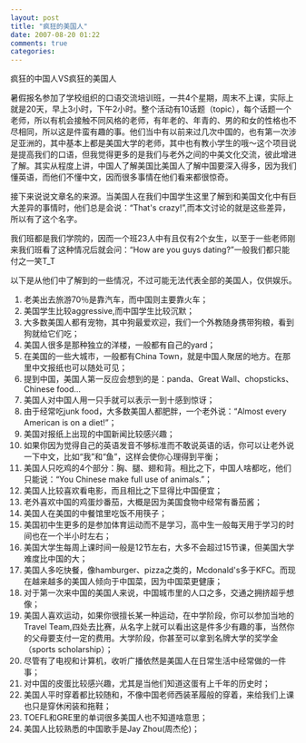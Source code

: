 ```yaml
---
layout: post
title: "疯狂的美国人"
date: 2007-08-20 01:22
comments: true
categories: 
---
```


疯狂的中国人VS疯狂的美国人 

暑假报名参加了学校组织的口语交流培训班，一共4个星期，周末不上课，实际上就是20天，早上3小时，下午2小时。整个活动有10话题（topic），每个话题一个老师，所以有机会接触不同风格的老师，有年老的、年青的、男的和女的性格也不尽相同，所以这是件蛮有趣的事。他们当中有以前来过几次中国的，也有第一次涉足亚洲的，其中基本上都是美国大学的老师，其中也有教小学生的哦～这个项目说是提高我们的口语，但我觉得更多的是我们与老外之间的中美文化交流，彼此增进了解。其实从程度上讲，中国人了解美国比美国人了解中国要深入得多，因为我们懂英语，而他们不懂中文，因而很多事情在他们看来都很惊奇。 

接下来说说文章名的来源。当美国人在我们中国学生这里了解到和美国文化中有巨大差异的事情时，他们总是会说：“That's crazy!”,而本文讨论的就是这些差异，所以有了这个名字。 

我们班都是我们学院的，因而一个班23人中有且仅有2个女生，以至于一些老师刚来我们班看了这种情况后就会问：“How are you guys dating?”一般我们都只能付之一笑T_T 

以下是从他们中了解到的一些情况，不过可能无法代表全部的美国人，仅供娱乐。 
						 
 1. 老美出去旅游70％是靠汽车，而中国则主要靠火车； 
 2. 美国学生比较aggressive,而中国学生比较沉默； 
 3. 大多数美国人都有宠物，其中狗最爱欢迎，我们一个外教随身携带狗粮，看到狗就给它们吃； 
 4. 美国人很多是那种独立的洋楼，一般都有自己的yard； 
 5. 在美国的一些大城市，一般都有China Town，就是中国人聚居的地方。在那里中文报纸也可以随处可见； 
 6. 提到中国，美国人第一反应会想到的是：panda、Great Wall、chopsticks、Chinese food... 
 7. 美国人对中国人用一只手就可以表示一到十感到惊讶； 
 8. 由于经常吃junk food，大多数美国人都肥胖，一个老外说：“Almost every American is on a diet!”； 
 9. 美国对报纸上出现的中国新闻比较感兴趣； 
 10. 如果你因为觉得自己的英语发音不够标准而不敢说英语的话，你可以让老外说一下中文，比如“我”和“鱼”，这样会使你心理得到平衡； 
 11. 美国人只吃鸡的4个部分：胸、腿、翅和背。相比之下，中国人啥都吃，他们只能说：“You Chinese make full use of animals.”； 
 12. 美国人比较喜欢看电影，而且相比之下显得比中国便宜； 
 13. 老外喜欢中国的鸡蛋炒番茄，大概是因为美国食物中经常有番茄酱； 
 14. 美国人在美国的中餐馆里吃饭不用筷子； 
 15. 美国初中生更多的是参加体育运动而不是学习，高中生一般每天用于学习的时间也在一个半小时左右； 
 16. 美国大学生每周上课时间一般是12节左右，大多不会超过15节课，但美国大学难度比中国的大； 
 17. 美国人多吃快餐，像hamburger、pizza之类的，Mcdonald's多于KFC。而现在越来越多的美国人倾向于中国菜，因为中国菜更健康； 
 18. 对于第一次来中国的美国人来说，中国城市里的人口之多，交通之拥挤超乎想像； 
 19. 美国人喜欢运动，如果你很擅长某一种运动，在中学阶段，你可以参加当地的Travel Team,四处去比赛，从名字上就可以看出这是件多少有趣的事，当然你的父母要支付一定的费用。大学阶段，你甚至可以拿到名牌大学的奖学金（sports scholarship）； 
 20. 尽管有了电视和计算机，收听广播依然是美国人在日常生活中经常做的一件事； 
 21. 对中国的皮蛋比较感兴趣，尤其是当他们知道这蛋有上千年的历史时； 
 22. 美国人平时穿着都比较随和，不像中国老师西装革履般的穿着，来给我们上课也只是穿休闲装和拖鞋； 
 23. TOEFL和GRE里的单词很多美国人也不知道啥意思； 
 24. 美国人比较熟悉的中国歌手是Jay Zhou(周杰伦)；
